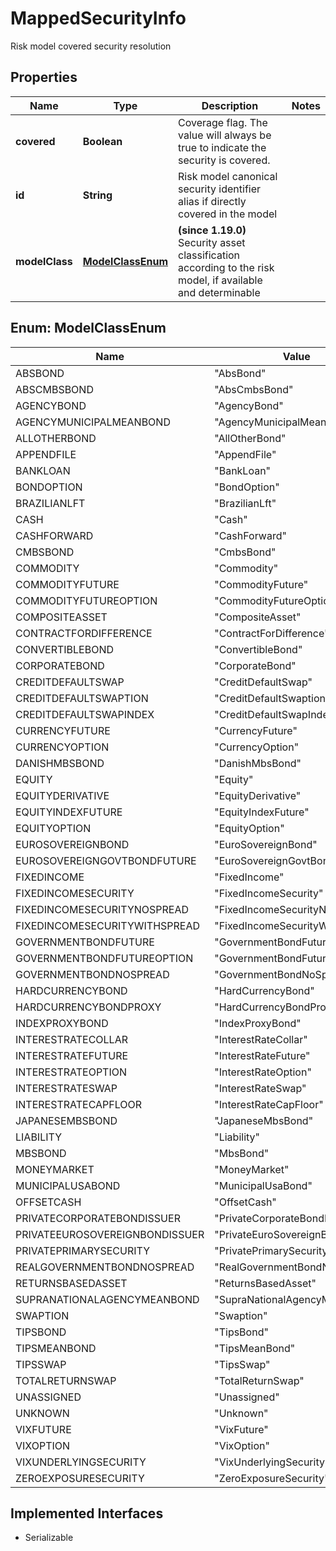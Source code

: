 

# MappedSecurityInfo

Risk model covered security resolution

## Properties

Name | Type | Description | Notes
------------ | ------------- | ------------- | -------------
**covered** | **Boolean** | Coverage flag. The value will always be true to indicate the security is covered. | 
**id** | **String** | Risk model canonical security identifier alias if directly covered in the model | 
**modelClass** | [**ModelClassEnum**](#ModelClassEnum) | **(since 1.19.0)** Security asset classification according to the risk model, if available and determinable | 



## Enum: ModelClassEnum

Name | Value
---- | -----
ABSBOND | &quot;AbsBond&quot;
ABSCMBSBOND | &quot;AbsCmbsBond&quot;
AGENCYBOND | &quot;AgencyBond&quot;
AGENCYMUNICIPALMEANBOND | &quot;AgencyMunicipalMeanBond&quot;
ALLOTHERBOND | &quot;AllOtherBond&quot;
APPENDFILE | &quot;AppendFile&quot;
BANKLOAN | &quot;BankLoan&quot;
BONDOPTION | &quot;BondOption&quot;
BRAZILIANLFT | &quot;BrazilianLft&quot;
CASH | &quot;Cash&quot;
CASHFORWARD | &quot;CashForward&quot;
CMBSBOND | &quot;CmbsBond&quot;
COMMODITY | &quot;Commodity&quot;
COMMODITYFUTURE | &quot;CommodityFuture&quot;
COMMODITYFUTUREOPTION | &quot;CommodityFutureOption&quot;
COMPOSITEASSET | &quot;CompositeAsset&quot;
CONTRACTFORDIFFERENCE | &quot;ContractForDifference&quot;
CONVERTIBLEBOND | &quot;ConvertibleBond&quot;
CORPORATEBOND | &quot;CorporateBond&quot;
CREDITDEFAULTSWAP | &quot;CreditDefaultSwap&quot;
CREDITDEFAULTSWAPTION | &quot;CreditDefaultSwaption&quot;
CREDITDEFAULTSWAPINDEX | &quot;CreditDefaultSwapIndex&quot;
CURRENCYFUTURE | &quot;CurrencyFuture&quot;
CURRENCYOPTION | &quot;CurrencyOption&quot;
DANISHMBSBOND | &quot;DanishMbsBond&quot;
EQUITY | &quot;Equity&quot;
EQUITYDERIVATIVE | &quot;EquityDerivative&quot;
EQUITYINDEXFUTURE | &quot;EquityIndexFuture&quot;
EQUITYOPTION | &quot;EquityOption&quot;
EUROSOVEREIGNBOND | &quot;EuroSovereignBond&quot;
EUROSOVEREIGNGOVTBONDFUTURE | &quot;EuroSovereignGovtBondFuture&quot;
FIXEDINCOME | &quot;FixedIncome&quot;
FIXEDINCOMESECURITY | &quot;FixedIncomeSecurity&quot;
FIXEDINCOMESECURITYNOSPREAD | &quot;FixedIncomeSecurityNoSpread&quot;
FIXEDINCOMESECURITYWITHSPREAD | &quot;FixedIncomeSecurityWithSpread&quot;
GOVERNMENTBONDFUTURE | &quot;GovernmentBondFuture&quot;
GOVERNMENTBONDFUTUREOPTION | &quot;GovernmentBondFutureOption&quot;
GOVERNMENTBONDNOSPREAD | &quot;GovernmentBondNoSpread&quot;
HARDCURRENCYBOND | &quot;HardCurrencyBond&quot;
HARDCURRENCYBONDPROXY | &quot;HardCurrencyBondProxy&quot;
INDEXPROXYBOND | &quot;IndexProxyBond&quot;
INTERESTRATECOLLAR | &quot;InterestRateCollar&quot;
INTERESTRATEFUTURE | &quot;InterestRateFuture&quot;
INTERESTRATEOPTION | &quot;InterestRateOption&quot;
INTERESTRATESWAP | &quot;InterestRateSwap&quot;
INTERESTRATECAPFLOOR | &quot;InterestRateCapFloor&quot;
JAPANESEMBSBOND | &quot;JapaneseMbsBond&quot;
LIABILITY | &quot;Liability&quot;
MBSBOND | &quot;MbsBond&quot;
MONEYMARKET | &quot;MoneyMarket&quot;
MUNICIPALUSABOND | &quot;MunicipalUsaBond&quot;
OFFSETCASH | &quot;OffsetCash&quot;
PRIVATECORPORATEBONDISSUER | &quot;PrivateCorporateBondIssuer&quot;
PRIVATEEUROSOVEREIGNBONDISSUER | &quot;PrivateEuroSovereignBondIssuer&quot;
PRIVATEPRIMARYSECURITY | &quot;PrivatePrimarySecurity&quot;
REALGOVERNMENTBONDNOSPREAD | &quot;RealGovernmentBondNoSpread&quot;
RETURNSBASEDASSET | &quot;ReturnsBasedAsset&quot;
SUPRANATIONALAGENCYMEANBOND | &quot;SupraNationalAgencyMeanBond&quot;
SWAPTION | &quot;Swaption&quot;
TIPSBOND | &quot;TipsBond&quot;
TIPSMEANBOND | &quot;TipsMeanBond&quot;
TIPSSWAP | &quot;TipsSwap&quot;
TOTALRETURNSWAP | &quot;TotalReturnSwap&quot;
UNASSIGNED | &quot;Unassigned&quot;
UNKNOWN | &quot;Unknown&quot;
VIXFUTURE | &quot;VixFuture&quot;
VIXOPTION | &quot;VixOption&quot;
VIXUNDERLYINGSECURITY | &quot;VixUnderlyingSecurity&quot;
ZEROEXPOSURESECURITY | &quot;ZeroExposureSecurity&quot;


## Implemented Interfaces

* Serializable


